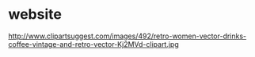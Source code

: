 # website
http://www.clipartsuggest.com/images/492/retro-women-vector-drinks-coffee-vintage-and-retro-vector-Kj2MVd-clipart.jpg
